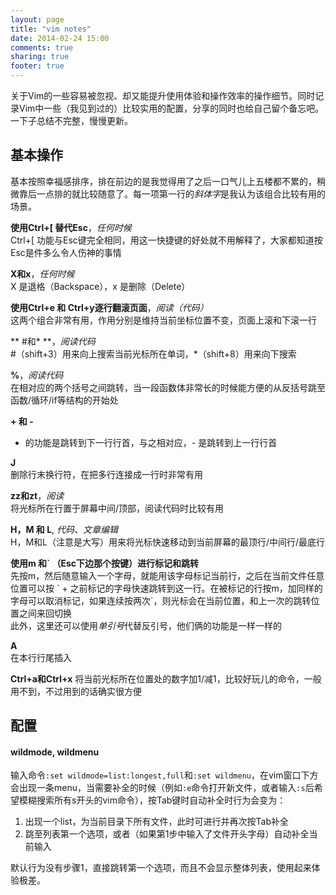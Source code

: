 ```yaml
---
layout: page
title: "vim notes"
date: 2014-02-24 15:00
comments: true
sharing: true
footer: true
---
```


关于Vim的一些容易被忽视、却又能提升使用体验和操作效率的操作细节。同时记录Vim中一些（我见到过的）比较实用的配置，分享的同时也给自己留个备忘吧。
一下子总结不完整，慢慢更新。


基本操作
-----
基本按照幸福感排序，排在前边的是我觉得用了之后一口气儿上五楼都不累的，稍微靠后一点排的就比较随意了。每一项第一行的*斜体字*是我认为该组合比较有用的场景。

**使用Ctrl+[ 替代Esc**，*任何时候*</br>
Ctrl+[ 功能与Esc键完全相同，用这一快捷键的好处就不用解释了，大家都知道按Esc是件多么令人伤神的事情



**X和x**，*任何时候*</br>
X 是退格（Backspace），x 是删除（Delete）



**使用Ctrl+e 和 Ctrl+y逐行翻滚页面**，*阅读（代码）*</br>
这两个组合非常有用，作用分别是维持当前坐标位置不变，页面上滚和下滚一行



** #和\* **，*阅读代码*</br>
\#（shift+3）用来向上搜索当前光标所在单词，\*（shift+8）用来向下搜索



**%**，*阅读代码*</br>
在相对应的两个括号之间跳转，当一段函数体非常长的时候能方便的从反括号跳至函数/循环/if等结构的开始处




**+ 和 -**</br>
+ 的功能是跳转到下一行行首，与之相对应，- 是跳转到上一行行首



**J**</br>
删除行末换行符，在把多行连接成一行时非常有用



**zz和zt**，*阅读*</br>
将光标所在行置于屏幕中间/顶部，阅读代码时比较有用



**H，M 和 L**, *代码、文章编辑*</br>
H，M和L（注意是大写）用来将光标快速移动到当前屏幕的最顶行/中间行/最底行



**使用m 和\` （Esc下边那个按键）进行标记和跳转**</br>
先按m，然后随意输入一个字母，就能用该字母标记当前行，之后在当前文件任意位置可以按 \` + 之前标记的字母快速跳转到这一行。在被标记的行按m，加同样的字母可以取消标记，如果连续按两次\`，则光标会在当前位置，和上一次的跳转位置之间来回切换</br>
此外，这里还可以使用*单引号*代替反引号，他们俩的功能是一样一样的



**A**</br>
在本行行尾插入




**Ctrl+a和Ctrl+x**
将当前光标所在位置处的数字加1/减1，比较好玩儿的命令，一般用不到，不过用到的话确实很方便




配置
-----

#### wildmode, wildmenu
输入命令`:set wildmode=list:longest,full`和`:set wildmenu`，在vim窗口下方会出现一条menu，当需要补全的时候（例如`:e`命令打开新文件，或者输入`:s`后希望模糊搜索所有s开头的vim命令），按Tab键时自动补全时行为会变为：

1. 出现一个list，为当前目录下所有文件，此时可进行并再次按Tab补全
2. 跳至列表第一个选项，或者（如果第1步中输入了文件开头字母）自动补全当前输入

默认行为没有步骤1，直接跳转第一个选项，而且不会显示整体列表，使用起来体验极差。

<!-- 字符串匹配、替换 -->
